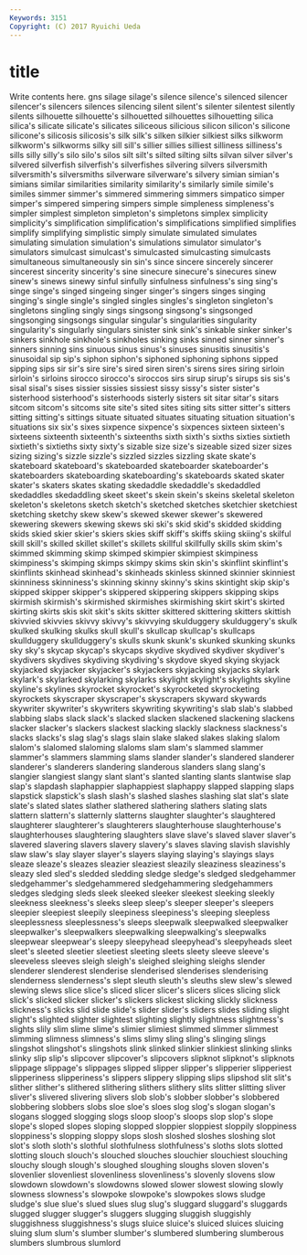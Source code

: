 ```yaml
---
Keywords: 3151 
Copyright: (C) 2017 Ryuichi Ueda
---
```


# title

Write contents here.
gns silage silage's silence silence's
silenced silencer silencer's silencers silences silencing silent silent's silenter silentest
silently silents silhouette silhouette's silhouetted silhouettes silhouetting silica silica's silicate
silicate's silicates siliceous silicious silicon silicon's silicone silicone's silicosis silicosis's
silk silk's silken silkier silkiest silks silkworm silkworm's silkworms silky
sill sill's sillier sillies silliest silliness silliness's sills silly silly's
silo silo's silos silt silt's silted silting silts silvan silver
silver's silvered silverfish silverfish's silverfishes silvering silvers silversmith silversmith's silversmiths
silverware silverware's silvery simian simian's simians similar similarities similarity similarity's
similarly simile simile's similes simmer simmer's simmered simmering simmers simpatico
simper simper's simpered simpering simpers simple simpleness simpleness's simpler simplest
simpleton simpleton's simpletons simplex simplicity simplicity's simplification simplification's simplifications simplified
simplifies simplify simplifying simplistic simply simulate simulated simulates simulating simulation
simulation's simulations simulator simulator's simulators simulcast simulcast's simulcasted simulcasting simulcasts
simultaneous simultaneously sin sin's since sincere sincerely sincerer sincerest sincerity
sincerity's sine sinecure sinecure's sinecures sinew sinew's sinews sinewy sinful
sinfully sinfulness sinfulness's sing sing's singe singe's singed singeing singer
singer's singers singes singing singing's single single's singled singles singles's
singleton singleton's singletons singling singly sings singsong singsong's singsonged singsonging
singsongs singular singular's singularities singularity singularity's singularly singulars sinister sink
sink's sinkable sinker sinker's sinkers sinkhole sinkhole's sinkholes sinking sinks
sinned sinner sinner's sinners sinning sins sinuous sinus sinus's sinuses
sinusitis sinusitis's sinusoidal sip sip's siphon siphon's siphoned siphoning siphons
sipped sipping sips sir sir's sire sire's sired siren siren's
sirens sires siring sirloin sirloin's sirloins sirocco sirocco's siroccos sirs
sirup sirup's sirups sis sis's sisal sisal's sises sissier sissies
sissiest sissy sissy's sister sister's sisterhood sisterhood's sisterhoods sisterly sisters
sit sitar sitar's sitars sitcom sitcom's sitcoms site site's sited
sites siting sits sitter sitter's sitters sitting sitting's sittings situate
situated situates situating situation situation's situations six six's sixes sixpence
sixpence's sixpences sixteen sixteen's sixteens sixteenth sixteenth's sixteenths sixth sixth's
sixths sixties sixtieth sixtieth's sixtieths sixty sixty's sizable size size's
sizeable sized sizer sizes sizing sizing's sizzle sizzle's sizzled sizzles
sizzling skate skate's skateboard skateboard's skateboarded skateboarder skateboarder's skateboarders skateboarding
skateboarding's skateboards skated skater skater's skaters skates skating skedaddle skedaddle's
skedaddled skedaddles skedaddling skeet skeet's skein skein's skeins skeletal skeleton
skeleton's skeletons sketch sketch's sketched sketches sketchier sketchiest sketching sketchy
skew skew's skewed skewer skewer's skewered skewering skewers skewing skews
ski ski's skid skid's skidded skidding skids skied skier skier's
skiers skies skiff skiff's skiffs skiing skiing's skilful skill skill's
skilled skillet skillet's skillets skillful skillfully skills skim skim's skimmed
skimming skimp skimped skimpier skimpiest skimpiness skimpiness's skimping skimps skimpy
skims skin skin's skinflint skinflint's skinflints skinhead skinhead's skinheads skinless
skinned skinnier skinniest skinniness skinniness's skinning skinny skinny's skins skintight
skip skip's skipped skipper skipper's skippered skippering skippers skipping skips
skirmish skirmish's skirmished skirmishes skirmishing skirt skirt's skirted skirting skirts
skis skit skit's skits skitter skittered skittering skitters skittish skivvied
skivvies skivvy skivvy's skivvying skulduggery skulduggery's skulk skulked skulking skulks
skull skull's skullcap skullcap's skullcaps skullduggery skullduggery's skulls skunk skunk's
skunked skunking skunks sky sky's skycap skycap's skycaps skydive skydived
skydiver skydiver's skydivers skydives skydiving skydiving's skydove skyed skying skyjack
skyjacked skyjacker skyjacker's skyjackers skyjacking skyjacks skylark skylark's skylarked skylarking
skylarks skylight skylight's skylights skyline skyline's skylines skyrocket skyrocket's skyrocketed
skyrocketing skyrockets skyscraper skyscraper's skyscrapers skyward skywards skywriter skywriter's skywriters
skywriting skywriting's slab slab's slabbed slabbing slabs slack slack's slacked
slacken slackened slackening slackens slacker slacker's slackers slackest slacking slackly
slackness slackness's slacks slacks's slag slag's slags slain slake slaked
slakes slaking slalom slalom's slalomed slaloming slaloms slam slam's slammed
slammer slammer's slammers slamming slams slander slander's slandered slanderer slanderer's
slanderers slandering slanderous slanders slang slang's slangier slangiest slangy slant
slant's slanted slanting slants slantwise slap slap's slapdash slaphappier slaphappiest
slaphappy slapped slapping slaps slapstick slapstick's slash slash's slashed slashes
slashing slat slat's slate slate's slated slates slather slathered slathering
slathers slating slats slattern slattern's slatternly slatterns slaughter slaughter's slaughtered
slaughterer slaughterer's slaughterers slaughterhouse slaughterhouse's slaughterhouses slaughtering slaughters slave slave's
slaved slaver slaver's slavered slavering slavers slavery slavery's slaves slaving
slavish slavishly slaw slaw's slay slayer slayer's slayers slaying slaying's
slayings slays sleaze sleaze's sleazes sleazier sleaziest sleazily sleaziness sleaziness's
sleazy sled sled's sledded sledding sledge sledge's sledged sledgehammer sledgehammer's
sledgehammered sledgehammering sledgehammers sledges sledging sleds sleek sleeked sleeker sleekest
sleeking sleekly sleekness sleekness's sleeks sleep sleep's sleeper sleeper's sleepers
sleepier sleepiest sleepily sleepiness sleepiness's sleeping sleepless sleeplessness sleeplessness's sleeps
sleepwalk sleepwalked sleepwalker sleepwalker's sleepwalkers sleepwalking sleepwalking's sleepwalks sleepwear sleepwear's
sleepy sleepyhead sleepyhead's sleepyheads sleet sleet's sleeted sleetier sleetiest sleeting
sleets sleety sleeve sleeve's sleeveless sleeves sleigh sleigh's sleighed sleighing
sleighs slender slenderer slenderest slenderise slenderised slenderises slenderising slenderness slenderness's
slept sleuth sleuth's sleuths slew slew's slewed slewing slews slice
slice's sliced slicer slicer's slicers slices slicing slick slick's slicked
slicker slicker's slickers slickest slicking slickly slickness slickness's slicks slid
slide slide's slider slider's sliders slides sliding slight slight's slighted
slighter slightest slighting slightly slightness slightness's slights slily slim slime
slime's slimier slimiest slimmed slimmer slimmest slimming slimness slimness's slims
slimy sling sling's slinging slings slingshot slingshot's slingshots slink slinked
slinkier slinkiest slinking slinks slinky slip slip's slipcover slipcover's slipcovers
slipknot slipknot's slipknots slippage slippage's slippages slipped slipper slipper's slipperier
slipperiest slipperiness slipperiness's slippers slippery slipping slips slipshod slit slit's
slither slither's slithered slithering slithers slithery slits slitter slitting sliver
sliver's slivered slivering slivers slob slob's slobber slobber's slobbered slobbering
slobbers slobs sloe sloe's sloes slog slog's slogan slogan's slogans
slogged slogging slogs sloop sloop's sloops slop slop's slope slope's
sloped slopes sloping slopped sloppier sloppiest sloppily sloppiness sloppiness's slopping
sloppy slops slosh sloshed sloshes sloshing slot slot's sloth sloth's
slothful slothfulness slothfulness's sloths slots slotted slotting slouch slouch's slouched
slouches slouchier slouchiest slouching slouchy slough slough's sloughed sloughing sloughs
sloven sloven's slovenlier slovenliest slovenliness slovenliness's slovenly slovens slow slowdown
slowdown's slowdowns slowed slower slowest slowing slowly slowness slowness's slowpoke
slowpoke's slowpokes slows sludge sludge's slue slue's slued slues slug
slug's sluggard sluggard's sluggards slugged slugger slugger's sluggers slugging sluggish
sluggishly sluggishness sluggishness's slugs sluice sluice's sluiced sluices sluicing sluing
slum slum's slumber slumber's slumbered slumbering slumberous slumbers slumbrous slumlord
